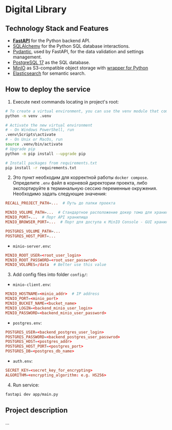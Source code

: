 # Digital Library

## Technology Stack and Features

- [**FastAPI**](https://fastapi.tiangolo.com) for the Python backend API.
- [SQLAlchemy](https://https://www.sqlalchemy.org/) for the Python SQL database interactions.
- [Pydantic](https://docs.pydantic.dev), used by FastAPI, for the data validation and settings management.
- [PostgreSQL 17](https://www.postgresql.org) as the SQL database.
- [MinIO](https://min.io/docs/minio/linux/operations/installation.html) as S3-compatible object storage with [wrapper for Python](https://min.io/docs/minio/linux/developers/python/API.html)
- [Elasticsearch](https://www.elastic.co/elasticsearch) for semantic search.

## How to deploy the service

1. Execute next commands locating in project's root:
```bash
# To create a virtual environment, you can use the venv module that comes with Python
python -m venv .venv

# Activate the new virtual environment
# - On Windows PowerShell, run
.venv\Scripts\activate
# - On Unix or MacOs, run
source .venv/bin/activate
# Upgrade pip
python -m pip install --upgrade pip

# Install packages from requirements.txt
pip install -r requirements.txt
```

2. Это пункт необходим для корректной работы `docker compose`. Определите `.env` файл в корневой директории проекта, либо экспортируйте в терминальную сессию переменные окружения. Необходимо задать следующие значения:
```conf
RECALL_PROJECT_PATH=...  # Путь до папки проекта

MINIO_VOLUME_PATH=...  # Стандартное расположение докер тома для хранилища объектов
MINIO_PORT=...  # Порт API хранилища
MINIO_BROWSER_PORT=...  # Порт для доступа к MinIO Console - GUI хранилища

POSTGRES_VOLUME_PATH=...
POSTGRES_HOST_PORT=...
```
- `minio-server.env`:
```conf
MINIO_ROOT_USER=<root_user_login>
MINIO_ROOT_PASSWORD=<root_user_passwrod>
MINIO_VOLUMES=/data  # Better use this value
```

3. Add config files into folder `config/`:
- `minio-client.env`:
```conf
MINIO_HOSTNAME=<minio_addr>  # IP address
MINIO_PORT=<minio_port>
MINIO_BUCKET_NAME=<bucket_name>
MINIO_LOGIN=<backend_minio_user_login>
MINIO_PASSWORD=<backend_minio_user_password>
```
- `postgres.env`:
```conf
POSTGRES_USER=<backend_postgres_user_login>
POSTGRES_PASSWORD=<backend_postgres_user_passwrod>
POSTGRES_HOST=<postgres_addr>
POSTGRES_HOST_PORT=<postgres_port>
POSTGRES_DB=<postgres_db_name>
```
- `auth.env`:
```conf
SECRET_KEY=<secret_key_for_encrypting>
ALGORITHM=<encrypting_algorithm: e.g. HS256>
```

4. Run service:
```bash
fastapi dev app/main.py
```

## Project description
...
